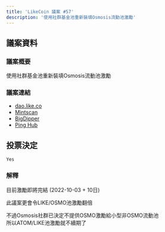 ```yaml
---
title: 'LikeCoin 議案 #57'
description: '使用社群基金池重新裝填Osmosis流動池激勵'
---
```


## 議案資料

### 議案概要
使用社群基金池重新裝填Osmosis流動池激勵

### 議案連結
- [dao.like.co](https://dao.like.co/proposals/57)
- [Mintscan](https://www.mintscan.io/likecoin/proposals/57)
- [BigDipper](https://bigdipper.live/likecoin/proposals/57)
- [Ping Hub](https://ping.pub/likecoin/gov/57)


## 投票決定
`Yes`

### 解釋
目前激勵即將完結 (2022-10-03 + 10日)

此議案更會令LIKE/OSMO池激勵翻倍

不過Osmosis社群已決定不提供OSMO激勵給小型非OSMO流動池  
所以ATOM/LIKE池激勵就不續期了
